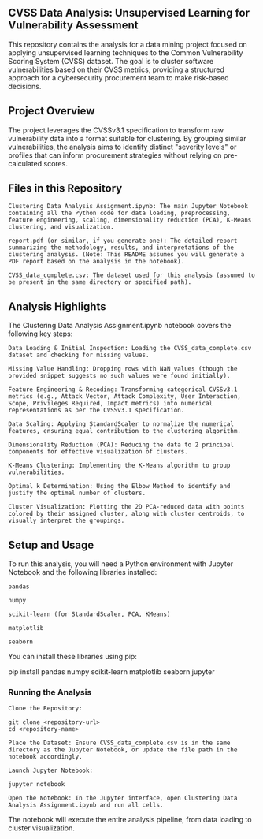 ## CVSS Data Analysis: Unsupervised Learning for Vulnerability Assessment

This repository contains the analysis for a data mining project focused on applying unsupervised learning techniques to the Common Vulnerability Scoring System (CVSS) dataset. The goal is to cluster software vulnerabilities based on their CVSS metrics, providing a structured approach for a cybersecurity procurement team to make risk-based decisions.

## Project Overview

The project leverages the CVSSv3.1 specification to transform raw vulnerability data into a format suitable for clustering. By grouping similar vulnerabilities, the analysis aims to identify distinct "severity levels" or profiles that can inform procurement strategies without relying on pre-calculated scores.

## Files in this Repository

    Clustering Data Analysis Assignment.ipynb: The main Jupyter Notebook containing all the Python code for data loading, preprocessing, feature engineering, scaling, dimensionality reduction (PCA), K-Means clustering, and visualization.

    report.pdf (or similar, if you generate one): The detailed report summarizing the methodology, results, and interpretations of the clustering analysis. (Note: This README assumes you will generate a PDF report based on the analysis in the notebook).

    CVSS_data_complete.csv: The dataset used for this analysis (assumed to be present in the same directory or specified path).

## Analysis Highlights

The Clustering Data Analysis Assignment.ipynb notebook covers the following key steps:

    Data Loading & Initial Inspection: Loading the CVSS_data_complete.csv dataset and checking for missing values.

    Missing Value Handling: Dropping rows with NaN values (though the provided snippet suggests no such values were found initially).

    Feature Engineering & Recoding: Transforming categorical CVSSv3.1 metrics (e.g., Attack Vector, Attack Complexity, User Interaction, Scope, Privileges Required, Impact metrics) into numerical representations as per the CVSSv3.1 specification.

    Data Scaling: Applying StandardScaler to normalize the numerical features, ensuring equal contribution to the clustering algorithm.

    Dimensionality Reduction (PCA): Reducing the data to 2 principal components for effective visualization of clusters.

    K-Means Clustering: Implementing the K-Means algorithm to group vulnerabilities.

    Optimal k Determination: Using the Elbow Method to identify and justify the optimal number of clusters.

    Cluster Visualization: Plotting the 2D PCA-reduced data with points colored by their assigned cluster, along with cluster centroids, to visually interpret the groupings.

## Setup and Usage

To run this analysis, you will need a Python environment with Jupyter Notebook and the following libraries installed:

    pandas

    numpy

    scikit-learn (for StandardScaler, PCA, KMeans)

    matplotlib

    seaborn

You can install these libraries using pip:

pip install pandas numpy scikit-learn matplotlib seaborn jupyter

### Running the Analysis

    Clone the Repository:

    git clone <repository-url>
    cd <repository-name>

    Place the Dataset: Ensure CVSS_data_complete.csv is in the same directory as the Jupyter Notebook, or update the file path in the notebook accordingly.

    Launch Jupyter Notebook:

    jupyter notebook

    Open the Notebook: In the Jupyter interface, open Clustering Data Analysis Assignment.ipynb and run all cells.

The notebook will execute the entire analysis pipeline, from data loading to cluster visualization.